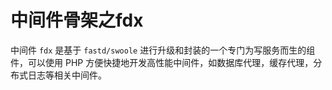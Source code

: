 # 中间件骨架之fdx

中间件 `fdx` 是基于 `fastd/swoole` 进行升级和封装的一个专门为写服务而生的组件，可以使用 PHP 方便快捷地开发高性能中间件，如数据库代理，缓存代理，分布式日志等相关中间件。

